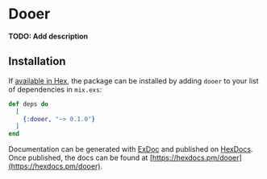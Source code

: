 # Dooer

**TODO: Add description**

## Installation

If [available in Hex](https://hex.pm/docs/publish), the package can be installed
by adding `dooer` to your list of dependencies in `mix.exs`:

```elixir
def deps do
  [
    {:dooer, "~> 0.1.0"}
  ]
end
```

Documentation can be generated with [ExDoc](https://github.com/elixir-lang/ex_doc)
and published on [HexDocs](https://hexdocs.pm). Once published, the docs can
be found at [https://hexdocs.pm/dooer](https://hexdocs.pm/dooer).

